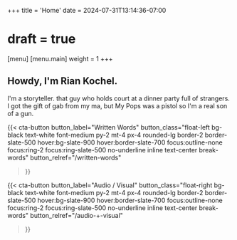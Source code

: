 +++
title = 'Home'
date = 2024-07-31T13:14:36-07:00
# draft = true
[menu]
 [menu.main]
  weight = 1
+++
## Howdy, I'm Rian Kochel.

I'm a storyteller. that guy who holds court at a dinner party full of strangers. I got the gift of gab from my ma, but My Pops was a pistol so I'm a real son of a gun.


{{< cta-button 
  button_label="Written Words" 
  button_class="float-left bg-black text-white font-medium py-2 mt-4 px-4 rounded-lg border-2 border-slate-500 hover:bg-slate-900 hover:border-slate-700 focus:outline-none focus:ring-2 focus:ring-slate-500 no-underline inline text-center break-words"
  button_relref="/written-words" 
>}}


{{< cta-button 
  button_label="Audio / Visual" 
  button_class="float-right bg-black text-white font-medium py-2 mt-4 px-4 rounded-lg border-2 border-slate-500 hover:bg-slate-900 hover:border-slate-700 focus:outline-none focus:ring-2 focus:ring-slate-500 no-underline inline text-center break-words"
  button_relref="/audio-+-visual" 
>}}